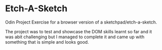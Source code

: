 # Etch-A-Sketch
Odin Project Exercise for a browser version of a sketchpad/etch-a-sketch.

The project was to test and showcase the DOM skills learnt so far and it was abit challenging but I managed to complete it and came up with something that is simple and looks good.
